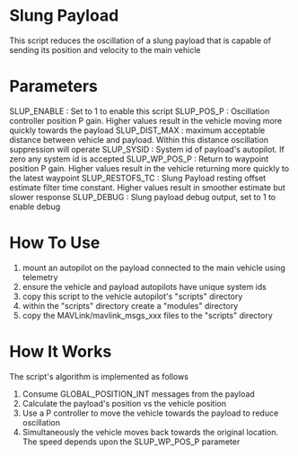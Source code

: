 # Slung Payload

This script reduces the oscillation of a slung payload that is capable of sending its position and velocity to the main vehicle

# Parameters

SLUP_ENABLE : Set to 1 to enable this script
SLUP_POS_P : Oscillation controller position P gain.  Higher values result in the vehicle moving more quickly towards the payload
SLUP_DIST_MAX : maximum acceptable distance between vehicle and payload.  Within this distance oscillation suppression will operate
SLUP_SYSID : System id of payload's autopilot.  If zero any system id is accepted
SLUP_WP_POS_P : Return to waypoint position P gain.  Higher values result in the vehicle returning more quickly to the latest waypoint
SLUP_RESTOFS_TC : Slung Payload resting offset estimate filter time constant.  Higher values result in smoother estimate but slower response
SLUP_DEBUG : Slung payload debug output, set to 1 to enable debug

# How To Use

1. mount an autopilot on the payload connected to the main vehicle using telemetry
2. ensure the vehicle and payload autopilots have unique system ids
3. copy this script to the vehicle autopilot's "scripts" directory
4. within the "scripts" directory create a "modules" directory
5. copy the MAVLink/mavlink_msgs_xxx files to the "scripts" directory

# How It Works

The script's algorithm is implemented as follows

1. Consume GLOBAL_POSITION_INT messages from the payload
2. Calculate the payload's position vs the vehicle position
3. Use a P controller to move the vehicle towards the payload to reduce oscillation
4. Simultaneously the vehicle moves back towards the original location.  The speed depends upon the SLUP_WP_POS_P parameter
